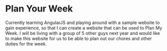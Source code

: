 # Plan Your Week

Currently learning AngularJS and playing around with a sample website to gain experience, so that I can create a website that can be used to Plan My Week. I will be living with a group of 5 other guys next year and would like to make this website for us to be able to plan out our chores and other duties for the week. 
